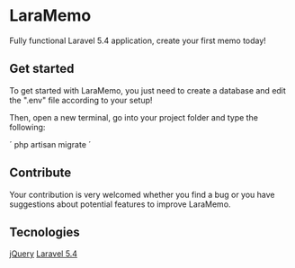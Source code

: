 # LaraMemo

Fully functional Laravel 5.4 application, create your first memo today!

## Get started

To get started with LaraMemo, you just need to create a database and edit the ".env" file according to your setup!

Then, open a new terminal, go into your project folder and type the following:

´
php artisan migrate
´

## Contribute

Your contribution is very welcomed whether you find a bug or you have suggestions about potential features to improve LaraMemo.

## Tecnologies

[jQuery](https://github.com/jquery)
[Laravel 5.4](https://github.com/laravel/laravel)
